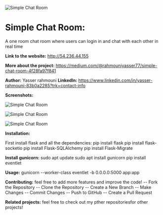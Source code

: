 ![Simple Chat Room](https://i.ibb.co/LhRczsk/IMG-20240513-202442.jpg)

# Simple Chat Room:

A one room chat room where users can login in and chat with each other in real time

**Link to the website:**
http://54.236.44.155

**More about the project:**
https://medium.com/@rahmouniyasser77/simple-chat-room-4f28fa97f841

**Author:**
Yasser rahmouni
**LinkedIn:**
https://www.linkedin.com/in/yasser-rahmouni-83b0a2285?trk=contact-info

**Screenshots:**

![Simple Chat Room](https://i.ibb.co/qFyqP9g/IMG-20240501-124905.jpg)

![Simple Chat Room](https://i.ibb.co/rdsFT6N/Screenshot-2024-05-03-13-49-07-15-40deb401b9ffe8e1df2f1cc5ba480b12.jpg)

![Simple Chat Room](https://i.ibb.co/jDcd24b/Screenshot-2024-05-01-12-48-24-89-40deb401b9ffe8e1df2f1cc5ba480b12.jpg)

**Installation:**

First install flask and all the dependencies:
pip install flask
pip install flask-socketio
pip install Flask-SQLAlchemy
pip install Flask-Migrate

**Install gunicorn:**
sudo apt update
sudo apt install gunicorn
pip install eventlet

**Usage:**
gunicorn --worker-class eventlet -b 0.0.0.0:5000 app:app

**Contributing:**
feel free to add more features and improve the code!
-- Fork the Repository
-- Clone the Repository
-- Create a New Branch
-- Make Changes
-- Commit Changes
-- Push to GitHub
-- Create a Pull Request

**Related projects:**
feel free to check out my pther repositoriesfor other projects!


